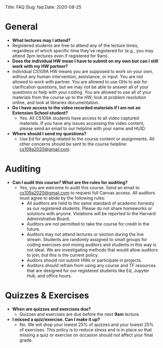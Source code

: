 Title: FAQ
Slug: faq
Date: 2020-08-25

<style>
pre {
  background-color: #F5F5F5;
  display: block;
  font-family: monospace;
  font-size: 14px;
  white-space: pre;
  border-color: #999999;
  border-width: 1px;
  border-style: solid;
  border-radius: 6px;
  margin: 1em 0;
  padding: 5px;
  white-space: pre-wrap;
}
.containerMain {
    display: flex;
    width: 100%;
    height: 300px;
}
</style>



# General
- **What lectures may I attend?**
- Registered students are free to attend any of the lecture times, regardless of which specific time they've registered for (e.g., you may attend 3pm lectures even if registered for 9am).
-  **Does the individual HW mean I have to submit on my own but can I still work with my HW partner?**
  - Individual CS109A HW means you are supposed to work on your own, without any human intervention, assistance, or input. You are not allowed to work with partner.  You are allowed to use OHs to ask for clarification questions, but we may not be able to answer all of your questions or help with your coding.  You are allowed to use all of your materials from the course up to the HW, look at problem resolution online, and look at libraries documentation.
- **Do I have access to the video recorded materials if I am not an Extension School student?**
  - Yes. All CS109A students have access to all video captured materials. If you have any issues accessing the video content, please send an email to our helpline with your name and HUID.
- **Where should I send my questions?**
  - Use Ed for anying related to the course content or assignments. All other concerns should be sent to the course helpline: cs109a2020@gmail.com

# Auditing

- **Can I audit this course? What are the rules for auditing?**
  - Yes, you are welcome to audit this course. Send an email to cs109a2020@gmail.com to request full Canvas access. All auditors must agree to abide by the following rules:
  	- All auditors are held to the same standard of academic honesty as our registered students. Please do not share homeworks or solutions with anyone. Violations will be reported to the Harvard Administrative Board.
  	- Auditors are not permitted to take the course for credit in the future.
  	- Auditors may not attend lectures or section during the live stream. Students are randomly assigned to small groups for coding exercises and mixing auditors and students in this way is not ideal. We are investigating methods that would allow auditors to join, but this is the current policy.
  	- Audiors should not submit HWs or participate in projects.
  	- Auditors should refrain from using any course and TF resources that are designed for our registered students like Ed, Jupyter Hub, and office hours.

# Quizzes & Exercises
- **When are quizzes and exercises due?**
	- Quizzes and exercises are due before the next **9am** lecture.
- **I missed a quiz/exercise. Can I make it up?**
	- No. We will drop your lowest 25% of quizzes and your lowest 25% of exercises. This policy is to reduce stress and is in place so that missing a quiz or exercise on occasion should not affect your final grade.
